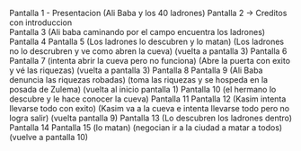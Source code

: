 Pantalla 1 - Presentacion (Ali Baba y los 40 ladrones)
	     Pantalla 2 -> Creditos con introduccion	
			Pantalla 3 (Ali baba caminando por el campo encuentra los ladrones)
	Pantalla 4				Pantalla 5
(Los ladrones lo descubren y lo matan)		 (Los ladrones no lo descrubren y ve como abren la cueva)
(vuelta a pantalla 3)					Pantalla 6					Pantalla 7
							(intenta abrir la cueva pero no funciona)	(Abre la puerta con exito y vé las riquezas)
							(vuelta a pantalla 3)					Pantalla 8						Pantalla 9
														(Ali Baba denuncia las riquezas robadas)		(toma las riquezas y se hospeda en la posada de Zulema)
														(vuelta al inicio pantalla 1)
																					Pantalla 10
																					(el hermano lo descubre y le hace conocer la cueva)
																						Pantalla 11					Pantalla 12
																						(Kasim intenta llevarse todo con exito)		(Kasim va a la cueva e intenta llevarse todo pero no logra salir)
																						(vuelta pantalla 9)
																													Pantalla 13
																													(Lo descubren los ladrones dentro)
																														Pantalla 14		Pantalla 15
																														(lo matan)	(negocian ir a la ciudad a matar a todos)
																													(vuelve a pantalla 10)